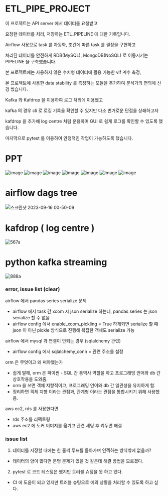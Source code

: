 # ETL_PIPE_PROJECT

이 프로젝트는 API server 에서 데이터를 요청받고

요청한 데이터를 처리, 저장하는 ETL_PIPELINE 에 대한 기록입니다.

Airflow 사용으로 task 를 자동화, 조건에 따른 task 를 결정을 구현하고   

처리된 데이터를 안전하게 RDB(MySQL), MongoDB(NoSQL) 로 이동시키는 PIPELINE 을 구축했습니다.

본 프로젝트에는 사용하지 않은 수치형 데이터에 활용 가능한 vif 계수 측정,

본 프로젝트에 사용한 data stability 를 측정하는 모듈을 추가하여 분석가의 편의에 신경 썼습니다.

Kafka 와 Kafdrop 을 이용하여 로그 처리에 이용했고 

kafka 의 경우 cli 로 로깅 기록을 확인할 수 있지만 다소 번거로운 단점을 상쇄하고자

kafdrop 을 추가해 log centre 처럼 운용하여 GUI 로 쉽게 로그를 확인할 수 있도록 했습니다.
 
마지막으로 pytest 를 이용하여 안정적인 작업이 가능하도록 했습니다.

# PPT 
![image](https://github.com/OwenKimcertified/ETL_PIPE_PROJECT/assets/99598620/bf582e72-ea7e-4885-a045-854426b41d05)
![image](https://github.com/OwenKimcertified/ETL_PIPE_PROJECT/assets/99598620/6963d958-0fc2-4835-95a9-a643fb64a813)
![image](https://github.com/OwenKimcertified/ETL_PIPE_PROJECT/assets/99598620/6816079b-cfe4-40c2-8322-6abea730fd8e)
![image](https://github.com/OwenKimcertified/ETL_PIPE_PROJECT/assets/99598620/c2a14085-75e1-49ab-ba1f-4a51e7796c38)
![image](https://github.com/OwenKimcertified/ETL_PIPE_PROJECT/assets/99598620/7a31da36-d6ba-4d73-a5af-9fb32cbe4515)
![image](https://github.com/OwenKimcertified/ETL_PIPE_PROJECT/assets/99598620/54dbca2e-a140-4bbe-8803-967979a1f26e)
![image](https://github.com/OwenKimcertified/ETL_PIPE_PROJECT/assets/99598620/74ab439a-ebb7-446e-90d6-e319a2243df6)

# airflow dags tree
![스크린샷 2023-09-16 00-50-09](https://github.com/OwenKimcertified/ETL_PIPE_PROJECT/assets/99598620/ce7a929b-601f-4999-bf48-8dd80bcd5194)
# kafdrop ( log centre )
![567a](https://github.com/OwenKimcertified/ETL_PIPE_PROJECT/assets/99598620/a264b46f-192f-43ba-8131-25b83cd8726a)
# python kafka streaming 
![888a](https://github.com/OwenKimcertified/ETL_PIPE_PROJECT/assets/99598620/0242e35d-da4e-4bf7-8b82-6e78bf60795b)

### error, issue list (clear)
airflow 에서 pandas series serialize 문제 
- airflow 에서 task 간 xcom 시 json serialize 하는데, pandas series 는 json serialize 할 수 없음
- airflow config 에서 enable_xcom_pickling = True 하게되면 serialize 할 때 json 이 아닌 pickle 방식으로 진행해 복잡한 객체도 serialize 가능

airflow 에서 mysql 과 연결이 안되는 경우 (sqlalchemy 관련)
- airflow config 에서 sqlalchemy_conn = 관련 주소를 설정

orm 은 무엇이고 왜 써야했는가
- 쉽게 말해, orm 은 파이썬 - SQL 간 통역사 역할을 하고 프로그래밍 언어와 db 간 상호작용을 도와줌.
- orm 을 쓰면 객체 지향적이고, 프로그래밍 언어와 db 간 일관성을 유지하게 함.
- 정리하면 객체 지향 이라는 관점과, 관계형 이라는 관점을 통합시키기 위해 사용했음.

aws ec2, rds 를 사용한다면
- rds 주소를 리팩토링
- aws ec2 에 도커 이미지를 옮기고 관련 세팅 후 켜두면 해결

### issue list 
1. 데이터를 저장할 때에는 한 줄씩 루프를 돌아가며 인젝하는 방식밖에 없을까? 
- 데이터의 양이 많다면 분명 문제가 있을 것 같은데 해결 방법을 모르겠다.

2. pytest 로 코드 테스팅은 했지만 트러블 슈팅을 못 하고 있다.

- CI 에 도움이 되고 있지만 트러블 슈팅으로 예외 상황을 처리할 수 있도록 하고 싶다.
